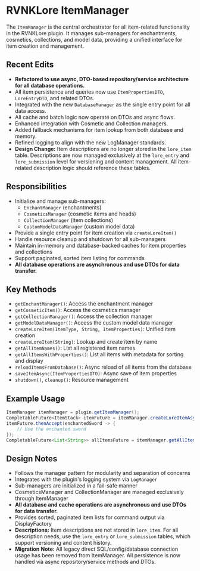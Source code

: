 # RVNKLore ItemManager

The `ItemManager` is the central orchestrator for all item-related functionality in the RVNKLore plugin. It manages sub-managers for enchantments, cosmetics, collections, and model data, providing a unified interface for item creation and management.

## Recent Edits
- **Refactored to use async, DTO-based repository/service architecture for all database operations.**
- All item persistence and queries now use `ItemPropertiesDTO`, `LoreEntryDTO`, and related DTOs.
- Integrated with the new `DatabaseManager` as the single entry point for all data access.
- All cache and batch logic now operate on DTOs and async flows.
- Enhanced integration with Cosmetic and Collection managers.
- Added fallback mechanisms for item lookup from both database and memory.
- Refined logging to align with the new LogManager standards.
- **Design Change:** Item descriptions are no longer stored in the `lore_item` table. Descriptions are now managed exclusively at the `lore_entry` and `lore_submission` level for versioning and content management. All item-related description logic should reference these tables.

## Responsibilities
- Initialize and manage sub-managers:
  - `EnchantManager` (enchantments)
  - `CosmeticsManager` (cosmetic items and heads)
  - `CollectionManager` (item collections)
  - `CustomModelDataManager` (custom model data)
- Provide a single entry point for item creation via `createLoreItem()`
- Handle resource cleanup and shutdown for all sub-managers
- Maintain in-memory and database-backed caches for item properties and collections
- Support paginated, sorted item listing for commands
- **All database operations are asynchronous and use DTOs for data transfer.**

## Key Methods
- `getEnchantManager()`: Access the enchantment manager
- `getCosmeticItem()`: Access the cosmetics manager
- `getCollectionManager()`: Access the collection manager
- `getModelDataManager()`: Access the custom model data manager
- `createLoreItem(ItemType, String, ItemProperties)`: Unified item creation
- `createLoreItem(String)`: Lookup and create item by name
- `getAllItemNames()`: List all registered item names
- `getAllItemsWithProperties()`: List all items with metadata for sorting and display
- `reloadItemsFromDatabase()`: Async reload of all items from the database
- `saveItemAsync(ItemPropertiesDTO)`: Async save of item properties
- `shutdown()`, `cleanup()`: Resource management

## Example Usage
```java
ItemManager itemManager = plugin.getItemManager();
CompletableFuture<ItemStack> itemFuture = itemManager.createLoreItemAsync(ItemType.ENCHANTED, "Frost Edge", properties);
itemFuture.thenAccept(enchantedSword -> {
    // Use the enchanted sword
});
CompletableFuture<List<String>> allItemsFuture = itemManager.getAllItemNamesAsync();
```

## Design Notes
- Follows the manager pattern for modularity and separation of concerns
- Integrates with the plugin's logging system via `LogManager`
- Sub-managers are initialized in a fail-safe manner
- CosmeticsManager and CollectionManager are managed exclusively through ItemManager
- **All database and cache operations are asynchronous and use DTOs for data transfer.**
- Provides sorted, paginated item lists for command output via DisplayFactory
- **Descriptions:** Item descriptions are not stored in `lore_item`. For all description needs, use the `lore_entry` or `lore_submission` tables, which support versioning and content history.
- **Migration Note:** All legacy direct SQL/config/database connection usage has been removed from ItemManager. All persistence is now handled via async repository/service methods and DTOs.

